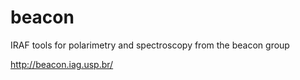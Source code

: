 beacon
=======

IRAF tools for polarimetry and spectroscopy from the beacon group

http://beacon.iag.usp.br/
